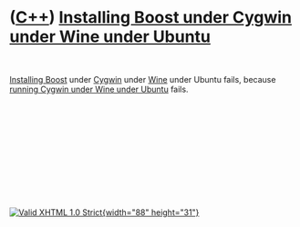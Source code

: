 



 

 

 

 

 

([C++](Cpp.htm)) [Installing Boost under Cygwin under Wine under Ubuntu](CppBoostInstallCygwinWineUbuntu.htm)
=============================================================================================================

 

[Installing Boost](CppBoostInstall.htm) under [Cygwin](CppCygwin.htm)
under [Wine](CppWine.htm) under Ubuntu fails, because [running Cygwin
under Wine under Ubuntu](CppCygwinUnderWineUnderUbuntu.htm) fails.

 

 

 

 

 





 

[![Valid XHTML 1.0 Strict](valid-xhtml10.png){width="88"
height="31"}](http://validator.w3.org/check?uri=referer)

